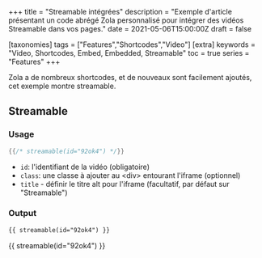 +++
title = "Streamable intégrées"
description = "Exemple d'article présentant un code abrégé Zola personnalisé pour intégrer des vidéos Streamable dans vos pages."
date = 2021-05-06T15:00:00Z
draft = false

[taxonomies]
tags = ["Features","Shortcodes","Video"]
[extra]
keywords = "Video, Shortcodes, Embed, Embedded, Streamable"
toc = true
series = "Features"
+++

Zola a de nombreux shortcodes, et de nouveaux sont facilement ajoutés, cet exemple montre streamable.
<!-- more -->

## Streamable

### Usage

```rs
{{/* streamable(id="92ok4") */}}
```

- `id`: l'identifiant de la vidéo (obligatoire)
- `class`: une classe à ajouter au &lt;div&gt; entourant l'iframe (optionnel)
- `title` - définir le titre alt pour l'iframe (facultatif, par défaut sur "Streamable")

### Output

```html
{{ streamable(id="92ok4") }}
```
{{ streamable(id="92ok4") }}
